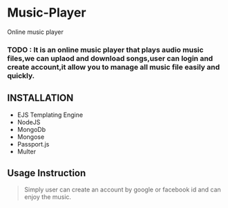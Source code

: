 # Music-Player
Online music player
### TODO : It is an online music player that plays audio music files,we can uplaod and download songs,user can login and create account,it allow you to manage all music file easily and quickly.

## INSTALLATION 
 - EJS Templating Engine
 - NodeJS
 - MongoDb
 - Mongose
 - Passport.js
 - Multer
 
 ## Usage Instruction 
  > Simply user can create an account by google or facebook id and can enjoy the music.
